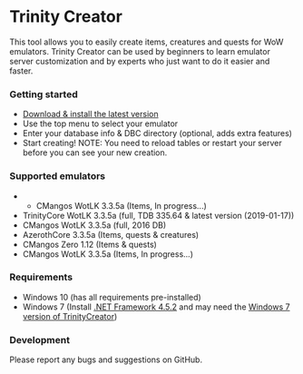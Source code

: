 # Trinity Creator #
This tool allows you to easily create items, creatures and quests for WoW emulators.
Trinity Creator can be used by beginners to learn emulator server customization and by experts who just want to do it easier and faster.

### Getting started ###
* [Download & install the latest version](https://github.com/Nadromar/TrinityCreator/blob/master/TrinityCreatorSetup/bin/Release/TrinityCreatorSetup.msi?raw=true)
* Use the top menu to select your emulator
* Enter your database info & DBC directory (optional, adds extra features)
* Start creating!
NOTE: You need to reload tables or restart your server before you can see your new creation.

### Supported emulators ###
* * CMangos WotLK 3.3.5a (Items, In progress...)
* TrinityCore WotLK 3.3.5a (full, TDB 335.64 & latest version (2019-01-17))
* CMangos WotLK 3.3.5a (full, 2016 DB)
* AzerothCore 3.3.5a (Items, quests & creatures)
* CMangos Zero 1.12 (Items & quests)
* CMangos WotLK 3.3.5a (Items, In progress...)

### Requirements ###
* Windows 10 (has all requirements pre-installed)
* Windows 7 (Install [.NET Framework 4.5.2](https://www.microsoft.com/en-us/download/details.aspx?id=42642) and may need the  [Windows 7 version of TrinityCreator](https://github.com/Nadromar/TrinityCreator/blob/no-modelviewer/TrinityCreatorSetup/bin/Release/TrinityCreatorSetup.msi))

### Development ###
Please report any bugs and suggestions on GitHub.
